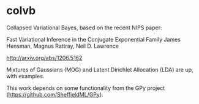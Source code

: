 colvb
=====

Collapsed Variational Bayes, based on the recent NIPS paper:

Fast Variational Inference in the Conjugate Exponential Family
James Hensman, Magnus Rattray, Neil D. Lawrence

http://arxiv.org/abs/1206.5162

Mixtures of Gaussians (MOG) and Latent Dirichlet Allocation (LDA) are up, with examples. 

This work depends on some functionality from the GPy project (https://github.com/SheffieldML/GPy).
